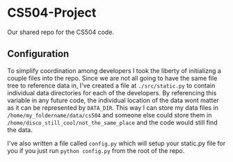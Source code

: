 # CS504-Project
Our shared repo for the CS504 code.

## Configuration
To simplify coordination among developers I took the liberty of initializng a couple files into the repo. Since we are not all going to have the same file tree to reference data in, I've created a file at `./src/static.py` to contain individual data directories for each of the developers. By referencing this variable in any future code, the individual location of the data wont matter as it can be represented by `DATA_DIR`. This way I can store my data files in `/home/my_foldername/data/cs504` and someone else could store them in `/home/disco_still_cool/not_the_same_place` and the code would still find the data. 

I've also written a file called `config.py` which will setup your static.py file for you if you just run `python config.py` from the root of the repo.
